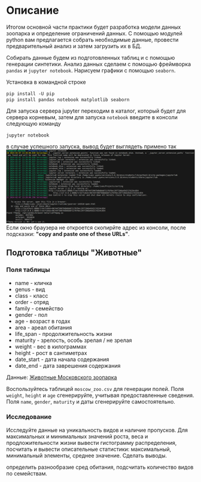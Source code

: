 # Описание

Итогом основной части практики будет разработка модели данных зоопарка и определение ограничений данных. С помощью модулей python вам предлагается собрать необходимые данные, провести предварительный анализ и затем загрузить их в БД. 

Собирать данные будем из подготовленных таблиц и с помощью генерации синтетики. Анализ данных сделаем с помощью фреймворка `pandas` и `jupyter notebook`. Нарисуем графики с помощью `seaborn`.

Установка в командной строке
```
pip install -U pip
pip install pandas notebook matplotlib seaborn
```

Для запуска сервера jupyter переходим в каталог, который будет для сервера корневым, затем для запуска `notebook` введите в консоли следующую команду
```
jupyter notebook
```
в случае успешного запуска, вывод будет выглядеть примено так
![output](../img/notebook_console.png)
Если окно браузера не откроется скопирйте адрес из консоли, после подсказки: __"copy and paste one of these URLs"__.

## Подготовка таблицы "Животные"
### Поля таблицы
- name - кличка 
- genus - вид
- class - класс 
- order - отряд
- family - семейство
- gender - пол
- age - возраст в годах
- area - ареал обитания
- life_span - продолжительность жизни
- maturity - зрелость, особь зрелая / не зрелая
- weight - вес в килограммах
- height - рост в сантиметрах
- date_start - дата начала содержания
- date_end - дата заврешения содержания

Данные: [Животные Московского зоопарка](https://drive.google.com/file/d/12ymeRf8LMko1W5A8eXBmQB8JNIeZoLSd/view?usp=drive_link)

Воспользуйтесь таблицей `moscow_zoo.csv` для генерации полей. Поля `weight`, `height` и `age` сгенерируйте, учитывая предоставленные сведения. Поля `name`, `gender`, `maturity` и даты сгенерируйте самостоятельно. 

### Исследование

Исследуйте данные на уникальность видов и наличие пропусков. Для максимальных и минимальных значений роста, веса и продложительности жизни вывести гистограмму распределения, посчитать и вывести описательные статистики: максимальный, минимальный элементы, среднее значение. Сделать выводы.

определить разнообразие сред обитания, подсчитать количество видов по семействам.

